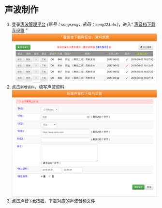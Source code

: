 # 声波制作

1. 登录[声波管理平台](http://www.swipy.com.cn/swipygo/admin/main.php) *(账号：`sengseng`，密码：`seng123abc`)*，进入“ [声音档下载与设置](http://www.swipy.com.cn/swipygo/admin/soundList/list.php) ”![sound_「聲音檔下載與設定」資料瀏覽](../img/soundnet/sound_1.png)
2. 点击`新增资料`，填写声波资料![填写声波资料信息](../img/soundnet/sound_2.png)
3. 点击声音`下载`按钮，下载对应的声波音频文件
